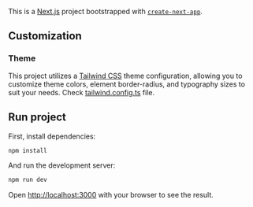 This is a [Next.js](https://nextjs.org/) project bootstrapped with [`create-next-app`](https://github.com/vercel/next.js/tree/canary/packages/create-next-app).

## Customization

### Theme
This project utilizes a [Tailwind CSS](https://tailwindcss.com/docs/theme) theme configuration, allowing you to customize theme colors, element border-radius, and typography sizes to suit your needs. Check [tailwind.config.ts](/tailwind.config.ts) file.

## Run project

First, install dependencies:

```bash
npm install
```

And run the development server:

```bash
npm run dev
```

Open [http://localhost:3000](http://localhost:3000) with your browser to see the result.
